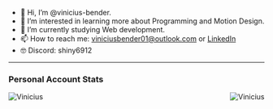 - 👋 Hi, I’m @vinicius-bender.
- 👀 I’m interested in learning more about Programming and Motion Design.
- 🌱 I’m currently studying Web development.
- 📫 How to reach me: <a href="viniciusbender01@outlook.com">viniciusbender01@outlook.com</a> or <a href="https://www.linkedin.com/in/vinicius-bender/">LinkedIn</a>
- 🤓 Discord: shiny6912


<hr />

### Personal Account Stats

<div>
  <img src="https://github-readme-stats.vercel.app/api?username=vinicius-bender&show_icons=true&theme=dark&title_color=ffffff&text_color=ffffff&locale=en" alt="Vinicius"/>
  <img align="right" src="https://github-readme-stats.vercel.app/api/top-langs?username=vinicius-bender&show_icons=true&theme=dark&title_color=ffffff&text_color=ffffff&locale=en&layout=compact" alt="Vinicius"/>
</div>

